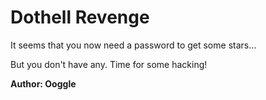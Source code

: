 # Dothell Revenge

It seems that you now need a password to get some stars...

But you don't have any. Time for some hacking!

**Author: Ooggle**